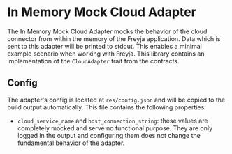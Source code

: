 # In Memory Mock Cloud Adapter

The In Memory Mock Cloud Adapter mocks the behavior of the cloud connector from within the memory of the Freyja application. Data which is sent to this adapter will be printed to stdout. This enables a minimal example scenario when working with Freyja. This library contains an implementation of the `CloudAdapter` trait from the contracts.

## Config

The adapter's config is located at `res/config.json` and will be copied to the build output automatically. This file contains the following properties:

- `cloud_service_name` and `host_connection_string`: these values are completely mocked and serve no functional purpose. They are only logged in the output and configuring them does not change the fundamental behavior of the adapter.
